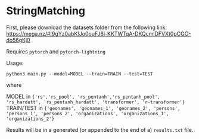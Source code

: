 # StringMatching

First, please download the datasets folder from the following link: https://mega.nz/#!9gYz0abK!Jo0ouFJ6i-KKTWTqA-DKQcmlDFVXt0pCGO-do56gKj0

Requires ```pytorch``` and ```pytorch-lightning```

Usage:

```python3 main.py --model=MODEL --train=TRAIN --test=TEST```

where 

MODEL in ```{'rs','rs_pool', 'rs_pentanh','rs_pentanh_pool', 'rs_hardatt', 'rs_pentanh_hardatt', 'transformer', 'r-transformer'}```
TRAIN/TEST in ```{'geonames', 'geonames_1', 'geonames_2', 'persons', 'persons_1', 'persons_2', 'organizations', 'organizations_1', 'organizations_2'}```

Results will be in a generated (or appended to the end of a) ```results.txt``` file.
